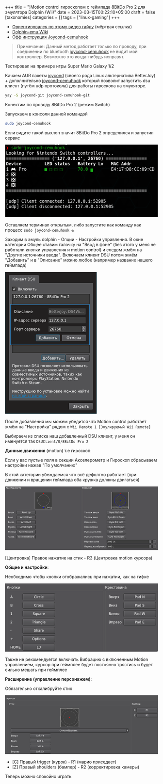 +++
title = "!Motion control гироскопом с геймпада 8BitDo Pro 2 для эмулятора Dolphin (Wii)"
date = 2023-03-15T00:22:10+05:00
draft = false
[taxonomies]
categories = []
tags = ["linux-gaming"]
+++

- [Ориентировался по этому видео гайду](https://www.youtube.com/watch?v=nx5ppsALrC8) (мёртвая ссылка)
- [Dolphin-emu Wiki](https://wiki.dolphin-emu.org/index.php?title=DSU_Client#Linux)
- [Офф инструкция Joycond-cemuhook](https://github.com/joaorb64/joycond-cemuhook/wiki#Dolphin)

> Примечание: Данный метод работает только по проводу, при соединении по bluetooth [joycond-cemuhook](https://aur.archlinux.org/packages/joycond-cemuhook-git) не видит мой контроллер. Возможно это когда-нибудь исправят.

Тестировал на примере игры Super Mario Galaxy 1/2

Качаем AUR пакеты [joycond](https://aur.archlinux.org/packages/joycond-git) (своего рода Linux альтернатива BetterJoy) + дополнительно [joycond-cemuhook](https://aur.archlinux.org/packages/joycond-cemuhook-git) который позволит запустить dsu клиент (путём udp протокола) для работы гироскопа на эмуляторе.

```sh
yay -S joycond-git joycond-cemuhook-git
```

Конектим по проводу 8BitDo Pro 2 (режим Switch)

Запускаем в консоли данной командой

```sh
sudo joycond-cemuhook
```

Если видите такой выхлоп значит 8BitDo Pro 2 определился и запустил сервис

![image](/images/gyro-8bitdo-pro2-on-dolphin-wii/Screenshot_20230315_170415.png)

Оставляем терминал открытым, либо запустите как команду как процесс `sudo joycond-cemuhook &`

Заходим в эмуль dolphin - Опции - Настройки управления. В окне категории Общее ставим галочку на "Ввод в фоне" (без этого у меня не работали кнопки управления и motion control) и следом жмём на "Другие источники ввода". Включаем клиент DSU потом жмём "Добавить" и в "Описание" можно любое (например название нашего геймпада)

![image](/images/gyro-8bitdo-pro2-on-dolphin-wii/Gyro-Motion-Control-Dolphin-Wii-Mario-Galaxy-2.png)

После добавления мы можем убедится что Motion control работает жмём на "Настройка" рядом с `Wii Remote 1 [Эмулируемый Wii Remote]`

Выбираем из списка наш добавленный DSU клиент, у меня он именуется так `DSUClient/0/8BitDo Pro 2`

**Данные движения** (motion) т.е гироскоп:

Если у вас пустые поля в секции Акселерометр и Гироскоп сбрасываем настройки нажав "По умолчанию"

В этой категории убеждаемся что всё дефолтно работает (при движении и вращении геймпада оба кружка должны двигаться)

![image](/images/gyro-8bitdo-pro2-on-dolphin-wii/Gyro-Motion-Control-Dolphin-Wii-Mario-Galaxy.gif)

[Центровка] Правое нажатие на стик - R3 (Центровка motion курсора)

**Общие и настройки**:

Необходимо чтобы кнопки отображались при нажатии, как на гифке

![image](/images/gyro-8bitdo-pro2-on-dolphin-wii/Gyro-Motion-Control-Dolphin-Wii-Mario-Galaxy-1.gif)

Также не рекомендуется включать Вибрацию с включенным Motion управлением, курсор при геймплее будет постоянно трястись и будет сильно мешать при геймплее

**Расширение (управление персонажем)**:

Обязательно откалибруйте стик

![image](/images/gyro-8bitdo-pro2-on-dolphin-wii/stick-calibration.png)

- [C] Правый trigger (курок) - R1 (марио приседает)
- [Z] Правый shoulders (бампер) - R2 (корректировка камеры)

Теперь можно спокойно играть
